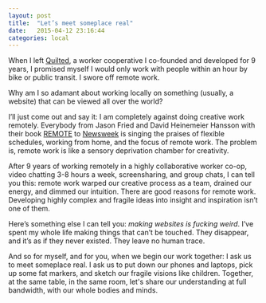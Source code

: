 ```yaml
---
layout: post
title:  "Let’s meet someplace real"
date:   2015-04-12 23:16:44
categories: local
---
```


When I left [Quilted](http://quilted.coop), a worker cooperative I co-founded and developed for 9 years, I promised myself I would only work with people within an hour by bike or public transit. I swore off remote work.

Why am I so adamant about working locally on something (usually, a website) that can be viewed all over the world?

I’ll just come out and say it: I am completely against doing creative work remotely. Everybody from Jason Fried and David Heinemeier Hansson with their book [REMOTE](http://37signals.com/remote/) to [Newsweek](http://www.newsweek.com/career/10-companies-trust-employees-work-home) is singing the praises of flexible schedules, working from home, and the focus of remote work. The problem is, remote work is like a sensory deprivation chamber for creativity.

After 9 years of working remotely in a highly collaborative worker co-op, video chatting 3-8 hours a week, screensharing, and group chats, I can tell you this: remote work warped our creative process as a team, drained our energy, and dimmed our intuition. There are good reasons for remote work. Developing highly complex and fragile ideas into insight and inspiration isn’t one of them.

Here’s something else I can tell you: _making websites is fucking weird_. I’ve spent my whole life making things that can’t be touched. They disappear, and it’s as if they never existed. They leave no human trace.

And so for myself, and for you, when we begin our work together: I ask us to meet someplace real. I ask us to put down our phones and laptops, pick up some fat markers, and sketch our fragile visions like children. Together, at the same table, in the same room, let's share our understanding at full bandwidth, with our whole bodies and minds.

